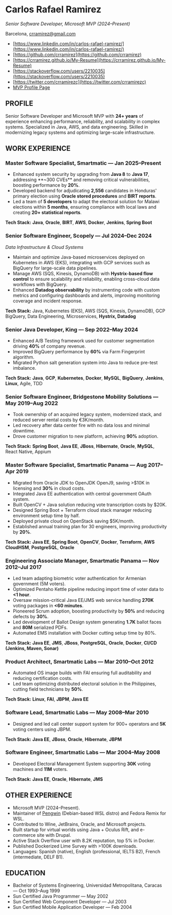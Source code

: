 # Carlos Rafael Ramirez

*Senior Software Developer, Microsoft MVP (2024–Present)*

Barcelona, [crramirez@gmail.com](mailto:crramirez@gmail.com)

* [https://www.linkedin.com/in/carlos-rafael-ramirez/](https://www.linkedin.com/in/carlos-rafael-ramirez/)
* [https://github.com/crramirez](https://github.com/crramirez)
* [https://crramirez.github.io/My-Resume](https://crramirez.github.io/My-Resume)
* [https://stackoverflow.com/users/2210035](https://stackoverflow.com/users/2210035)
* [https://twitter.com/crramirezc](https://twitter.com/crramirezc)
* [MVP Profile Page](https://mvp.microsoft.com/en-US/mvp/profile/982d0b11-8e6b-41b6-af47-3ac55073ed83)

## PROFILE

Senior Software Developer and Microsoft MVP with **24+ years** of experience enhancing performance, reliability, and scalability in complex systems. Specialized in Java, AWS, and data engineering. Skilled in modernizing legacy systems and optimizing large-scale infrastructure.

## WORK EXPERIENCE

### Master Software Specialist, Smartmatic — Jan 2025–Present

* Enhanced system security by upgrading from **Java 8** to **Java 17**, addressing \*\*\~300 CVEs\*\* and removing critical vulnerabilities, boosting performance by **20%**.
* Developed backend for adjudicating **2,556** candidates in Honduras' primary election using **Oracle stored procedures** and **BIRT reports**.
* Led a team of **5 developers** to adapt the electoral solution for Malawi elections within **5 months**, ensuring compliance with local laws and creating **20+ statistical reports**.

**Tech Stack:** **Java**, **Oracle**, **BIRT**, **AWS**, **Docker**, **Jenkins**, **Spring Boot**

### Senior Software Engineer, Scopely — Jul 2024–Dec 2024
*Data Infrastructure & Cloud Systems*

* Maintain and optimize Java-based microservices deployed on Kubernetes in AWS (EKS), integrating with GCP services such as BigQuery for large-scale data pipelines.
* Manage AWS (SQS, Kinesis, DynamoDB) with **Hystrix-based flow control** to ensure scalability and reliability, enabling cross-cloud data workflows with BigQuery.
* Enhanced **Datadog observability** by instrumenting code with custom metrics and configuring dashboards and alerts, improving monitoring coverage and incident response.

**Tech Stack:** Java, Kubernetes (EKS), AWS (SQS, Kinesis, DynamoDB), GCP BigQuery, Data Engineering, Microservices, **Hystrix, Datadog**

### Senior Java Developer, King — Sep 2022–May 2024

* Enhanced A/B Testing framework used for customer segmentation driving **40%** of company revenue.
* Improved BigQuery performance by **60%** via Farm Fingerprint algorithm.
* Migrated Python salt generation system into Java to reduce pre-test imbalance.

**Tech Stack:** **Java**, **GCP**, **Kubernetes**, **Docker**, **MySQL**, **BigQuery**, **Jenkins**, **Linux**, Agile, TDD

### Senior Software Engineer, Bridgestone Mobility Solutions — May 2019–Aug 2022

* Took ownership of an acquired legacy system, modernized stack, and reduced server rental costs by €3K/month.
* Led recovery after data center fire with no data loss and minimal downtime.
* Drove customer migration to new platform, achieving **90%** adoption.

**Tech Stack:** **Spring Boot**, **Java EE**, **JBoss**, **Hibernate**, **Oracle**, **MySQL**, React Native, Appium

### Master Software Specialist, Smartmatic Panama — Aug 2017–Apr 2019

* Migrated from Oracle JDK to OpenJDK OpenJ9, saving >\$10K in licensing and **30%** in cloud costs.
* Integrated Java EE authentication with central government OAuth system.
* Built OpenCV + Java solution reducing vote transcription costs by \$20K.
* Designed Spring Boot + Terraform cloud stack manager reducing environment setup time by half.
* Deployed private cloud on OpenStack saving \$5K/month.
* Established annual training plan for 30 engineers, improving productivity by **20%**.

**Tech Stack:** **Java EE**, **Spring Boot**, **OpenCV**, **Docker**, **Terraform**, **AWS CloudHSM**, **PostgreSQL**, **Oracle**

### Engineering Associate Manager, Smartmatic Panama — Nov 2012–Jul 2017

* Led team adapting biometric voter authentication for Armenian government (5M voters).
* Optimized Pentaho Kettle pipeline reducing import time of voter data to **<1 hour**.
* Oversaw mission-critical Java EE/JMS web service handling **270K** voting packages in **<60 minutes**.
* Pioneered Scrum adoption, boosting productivity by **50%** and reducing defects by **30%**.
* Led development of Ballot Design system generating **1.7K** ballot faces and **80M** serialized PDFs.
* Automated EMS installation with Docker cutting setup time by 80%.

**Tech Stack:** **Java EE**, **JMS**, **JBoss**, **PostgreSQL**, **Oracle**, **Docker**, **CI/CD (Jenkins, Maven, Sonar)**

### Product Architect, Smartmatic Labs — Mar 2010–Oct 2012

* Automated OS image builds with FAI ensuring full auditability and reducing certification costs.
* Led team optimizing distributed electoral solution in the Philippines, cutting field technicians by **50%**.

**Tech Stack:** **Linux**, **FAI**, **JBPM**, **Java EE**

### Software Lead, Smartmatic Labs — May 2008–Mar 2010

* Designed and led call center support system for 900+ operators and **5K** voting centers using JBPM.

**Tech Stack:** **Java EE**, **JBoss**, **Oracle**, **Hibernate**, **JBPM**

### Software Engineer, Smartmatic Labs — Mar 2004–May 2008

* Developed Electoral Management System supporting **30K** voting machines and **11M** voters.

**Tech Stack:** **Java EE**, **Oracle**, **Hibernate**, **JMS**

## OTHER EXPERIENCE

* Microsoft MVP (2024–Present).
* Maintainer of [Pengwin](https://github.com/WhitewaterFoundry/Pengwin) (Debian-based WSL distro) and Fedora Remix for WSL.
* Contributed to Wine, JetBrains, Oracle, and Microsoft projects.
* Built startup for virtual worlds using Java + Oculus Rift, and e-commerce site with Drupal.
* Active Stack Overflow user with 8.2K reputation, top 5% in Docker.
* Published Dockerized Lime Survey with >100K downloads.
* Languages: Spanish (native), English (professional, IELTS B2), French (intermediate, DELF B1).

## EDUCATION

* Bachelor of Systems Engineering, Universidad Metropolitana, Caracas — Oct 1993–Aug 1999
* Sun Certified Java Programmer — May 2002
* Sun Certified Web Component Developer — Jul 2003
* Sun Certified Mobile Application Developer — Feb 2004
